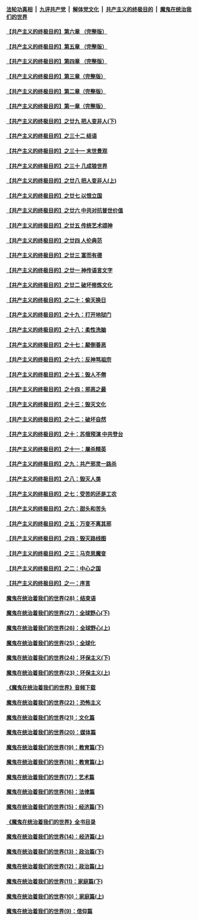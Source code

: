 ####  [法轮功真相](../../../../basic/blob/master/README.md?t=06201502) &nbsp;|&nbsp; [九评共产党](../../../../9ping.md/blob/master/README.md?t=06201502) &nbsp;|&nbsp; [解体党文化](../../../../jtdwh.md/blob/master/README.md?t=06201502)  &nbsp;|&nbsp; [共产主义的终极目的](../../../../gczydzjmd.md/blob/master/README.md?t=06201502) &nbsp;|&nbsp; [魔鬼在统治我们的世界](../../../../mgztzwmdsj.md/blob/master/README.md?t=06201502) 

#### [【共产主义的终极目的】第六章 （完整版）](../pages/nsc422/n11428913.md?t=06201502) 

#### [【共产主义的终极目的】第五章 （完整版）](../pages/nsc422/n11428912.md?t=06201502) 

#### [【共产主义的终极目的】第四章 （完整版）](../pages/nsc422/n11428907.md?t=06201502) 

#### [【共产主义的终极目的】第三章（完整版）](../pages/nsc422/n11428848.md?t=06201502) 

#### [【共产主义的终极目的】第二章（完整版）](../pages/nsc422/n11428831.md?t=06201502) 

#### [【共产主义的终极目的】第一章（完整版）](../pages/nsc422/n11417651.md?t=06201502) 

#### [【共产主义的终极目的】之廿九 把人变非人(下)](../pages/nsc422/n11344140.md?t=06201502) 

#### [【共产主义的终极目的】之三十二 结语](../pages/nsc422/n11360535.md?t=06201502) 

#### [【共产主义的终极目的】之三十一 末世景观](../pages/nsc422/n11351129.md?t=06201502) 

#### [【共产主义的终极目的】之三十 几成狼世界](../pages/nsc422/n11348280.md?t=06201502) 

#### [【共产主义的终极目的】之廿八 把人变非人(上)](../pages/nsc422/n11340492.md?t=06201502) 

#### [【共产主义的终极目的】之廿七 以恨立国](../pages/nsc422/n11336944.md?t=06201502) 

#### [【共产主义的终极目的】之廿六 中共对抗普世价值](../pages/nsc422/n11324785.md?t=06201502) 

#### [【共产主义的终极目的】之廿五 传统艺术颂神](../pages/nsc422/n11296396.md?t=06201502) 

#### [【共产主义的终极目的】之廿四 人伦典范](../pages/nsc422/n11296397.md?t=06201502) 

#### [【共产主义的终极目的】之廿三 富而有德](../pages/nsc422/n11283598.md?t=06201502) 

#### [【共产主义的终极目的】之廿一 神传语言文字](../pages/nsc422/n11263265.md?t=06201502) 

#### [【共产主义的终极目的】之廿二 破坏修炼文化](../pages/nsc422/n11245728.md?t=06201502) 

#### [【共产主义的终极目的】之二十：偷天换日](../pages/nsc422/n11238846.md?t=06201502) 

#### [【共产主义的终极目的】之十九：打开地狱门](../pages/nsc422/n11206376.md?t=06201502) 

#### [【共产主义的终极目的】之十八：柔性洗脑](../pages/nsc422/n11199994.md?t=06201502) 

#### [【共产主义的终极目的】之十七：颠倒善恶](../pages/nsc422/n11179782.md?t=06201502) 

#### [【共产主义的终极目的】之十六：反神骂祖宗](../pages/nsc422/n11166798.md?t=06201502) 

#### [【共产主义的终极目的】之十五：毁人不倦](../pages/nsc422/n11166792.md?t=06201502) 

#### [【共产主义的终极目的】之十四：邪恶之最](../pages/nsc422/n11150249.md?t=06201502) 

#### [【共产主义的终极目的】之十三：毁灭文化](../pages/nsc422/n11135227.md?t=06201502) 

#### [【共产主义的终极目的】之十二：破坏自然](../pages/nsc422/n11135214.md?t=06201502) 

#### [【共产主义的终极目的】之十：苏俄预演 中共登台](../pages/nsc422/n11118424.md?t=06201502) 

#### [【共产主义的终极目的】之十一：屠杀精英](../pages/nsc422/n11118442.md?t=06201502) 

#### [【共产主义的终极目的】之九：共产邪灵一路杀](../pages/nsc422/n11114139.md?t=06201502) 

#### [【共产主义的终极目的】之八：毁灭人类](../pages/nsc422/n11108503.md?t=06201502) 

#### [【共产主义的终极目的】之七：受苦的还是工农](../pages/nsc422/n11101809.md?t=06201502) 

#### [【共产主义的终极目的】之六：甜头和苦头](../pages/nsc422/n11096971.md?t=06201502) 

#### [【共产主义的终极目的】之五：万变不离其邪](../pages/nsc422/n11091285.md?t=06201502) 

#### [【共产主义的终极目的】之四：毁灭路线图](../pages/nsc422/n11086284.md?t=06201502) 

#### [【共产主义的终极目的】之三：马克思魔变](../pages/nsc422/n11061941.md?t=06201502) 

#### [【共产主义的终极目的】之二：中心之国](../pages/nsc422/n11047728.md?t=06201502) 

#### [【共产主义的终极目的】之一：序言](../pages/nsc422/n11086077.md?t=06201502) 

#### [魔鬼在统治着我们的世界(28)：结束语](../pages/nsc422/n10936246.md?t=06201502) 

#### [魔鬼在统治着我们的世界(27)：全球野心(下)](../pages/nsc422/n10928319.md?t=06201502) 

#### [魔鬼在统治着我们的世界(26)：全球野心(上)](../pages/nsc422/n10900318.md?t=06201502) 

#### [魔鬼在统治着我们的世界(25)：全球化](../pages/nsc422/n10788205.md?t=06201502) 

#### [魔鬼在统治着我们的世界(24)：环保主义(下)](../pages/nsc422/n10695307.md?t=06201502) 

#### [魔鬼在统治着我们的世界(23)：环保主义(上)](../pages/nsc422/n10688613.md?t=06201502) 

#### [《魔鬼在统治着我们的世界》音频下载](../pages/nsc422/n10635553.md?t=06201502) 

#### [魔鬼在统治着我们的世界(22)：恐怖主义](../pages/nsc422/n10614727.md?t=06201502) 

#### [魔鬼在统治着我们的世界(21)：文化篇](../pages/nsc422/n10597706.md?t=06201502) 

#### [魔鬼在统治着我们的世界(20)：媒体篇](../pages/nsc422/n10586579.md?t=06201502) 

#### [魔鬼在统治着我们的世界(19)：教育篇(下)](../pages/nsc422/n10564808.md?t=06201502) 

#### [魔鬼在统治着我们的世界(18)：教育篇(上)](../pages/nsc422/n10526970.md?t=06201502) 

#### [魔鬼在统治着我们的世界(17)：艺术篇](../pages/nsc422/n10499093.md?t=06201502) 

#### [魔鬼在统治着我们的世界(16)：法律篇](../pages/nsc422/n10485969.md?t=06201502) 

#### [魔鬼在统治着我们的世界(15)：经济篇(下)](../pages/nsc422/n10469975.md?t=06201502) 

#### [《魔鬼在统治着我们的世界》全书目录](../pages/nsc422/n10464261.md?t=06201502) 

#### [魔鬼在统治着我们的世界(14)：经济篇(上)](../pages/nsc422/n10457370.md?t=06201502) 

#### [魔鬼在统治着我们的世界(13)：政治篇(下)](../pages/nsc422/n10448270.md?t=06201502) 

#### [魔鬼在统治着我们的世界(12)：政治篇(上)](../pages/nsc422/n10444576.md?t=06201502) 

#### [魔鬼在统治着我们的世界(11)：家庭篇(下)](../pages/nsc422/n10440961.md?t=06201502) 

#### [魔鬼在统治着我们的世界(10)：家庭篇(上)](../pages/nsc422/n10435448.md?t=06201502) 

#### [魔鬼在统治着我们的世界(9)：信仰篇](../pages/nsc422/n10432159.md?t=06201502) 

